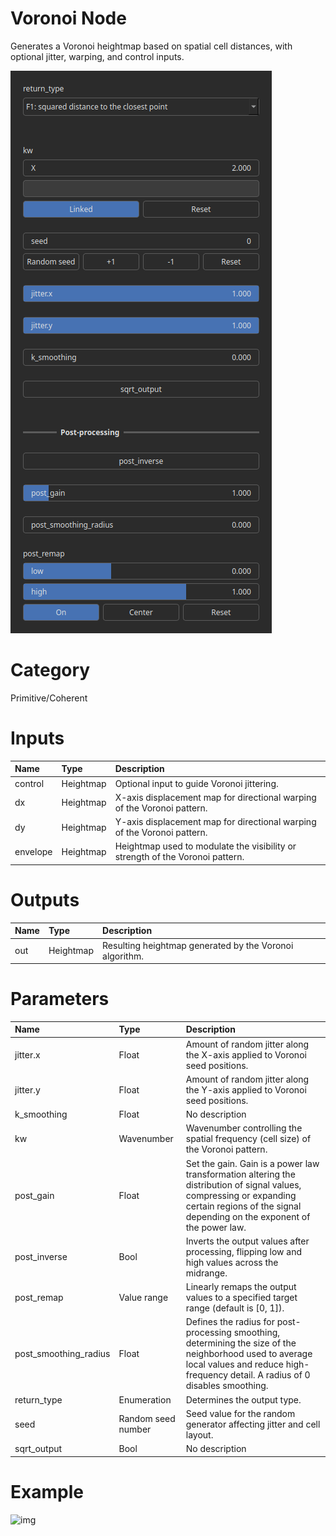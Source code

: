 
Voronoi Node
============


Generates a Voronoi heightmap based on spatial cell distances, with optional jitter, warping, and control inputs.



![img](../../images/nodes/Voronoi_settings.png)


# Category


Primitive/Coherent
# Inputs

|Name|Type|Description|
| :--- | :--- | :--- |
|control|Heightmap|Optional input to guide Voronoi jittering.|
|dx|Heightmap|X-axis displacement map for directional warping of the Voronoi pattern.|
|dy|Heightmap|Y-axis displacement map for directional warping of the Voronoi pattern.|
|envelope|Heightmap|Heightmap used to modulate the visibility or strength of the Voronoi pattern.|

# Outputs

|Name|Type|Description|
| :--- | :--- | :--- |
|out|Heightmap|Resulting heightmap generated by the Voronoi algorithm.|

# Parameters

|Name|Type|Description|
| :--- | :--- | :--- |
|jitter.x|Float|Amount of random jitter along the X-axis applied to Voronoi seed positions.|
|jitter.y|Float|Amount of random jitter along the Y-axis applied to Voronoi seed positions.|
|k_smoothing|Float|No description|
|kw|Wavenumber|Wavenumber controlling the spatial frequency (cell size) of the Voronoi pattern.|
|post_gain|Float|Set the gain. Gain is a power law transformation altering the distribution of signal values, compressing or expanding certain regions of the signal depending on the exponent of the power law.|
|post_inverse|Bool|Inverts the output values after processing, flipping low and high values across the midrange.|
|post_remap|Value range|Linearly remaps the output values to a specified target range (default is [0, 1]).|
|post_smoothing_radius|Float|Defines the radius for post-processing smoothing, determining the size of the neighborhood used to average local values and reduce high-frequency detail. A radius of 0 disables smoothing.|
|return_type|Enumeration|Determines the output type.|
|seed|Random seed number|Seed value for the random generator affecting jitter and cell layout.|
|sqrt_output|Bool|No description|

# Example


![img](../../images/nodes/Voronoi.png)

